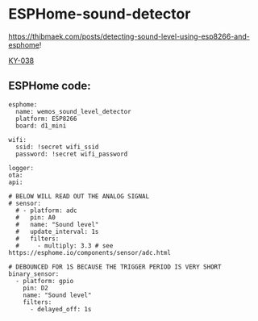 # ESPHome-sound-detector


https://thibmaek.com/posts/detecting-sound-level-using-esp8266-and-esphome!

[KY-038](https://user-images.githubusercontent.com/58307338/155599575-343adcfb-3294-41b6-9f58-004885b98063.png)



## ESPHome code:

```
esphome:
  name: wemos_sound_level_detector
  platform: ESP8266
  board: d1_mini

wifi:
  ssid: !secret wifi_ssid
  password: !secret wifi_password

logger:
ota:
api:

# BELOW WILL READ OUT THE ANALOG SIGNAL
# sensor:
  # - platform: adc
  #   pin: A0
  #   name: "Sound level"
  #   update_interval: 1s
  #   filters:
  #     - multiply: 3.3 # see https://esphome.io/components/sensor/adc.html

# DEBOUNCED FOR 1S BECAUSE THE TRIGGER PERIOD IS VERY SHORT
binary_sensor:
  - platform: gpio
    pin: D2
    name: "Sound level"
    filters:
      - delayed_off: 1s
```

